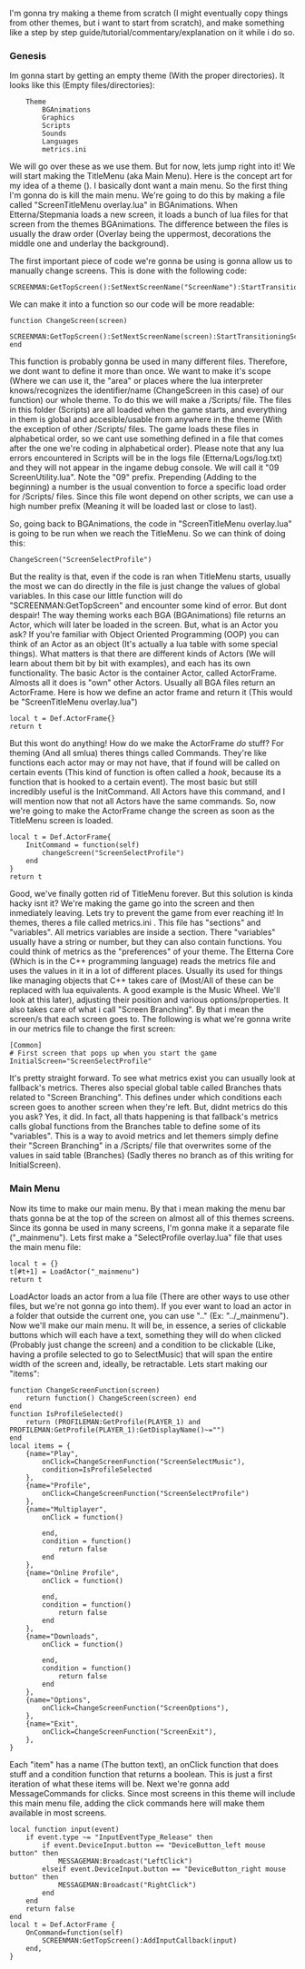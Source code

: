 I'm gonna try making a theme from scratch (I might eventually copy things from other themes, but i want to start from scratch), and make something like a step by step guide/tutorial/commentary/explanation on it while i do so.

### Genesis

Im gonna start by getting an empty theme (With the proper directories). It looks like this (Empty files/directories):
```
	Theme
		BGAnimations
		Graphics
		Scripts
		Sounds
		Languages
		metrics.ini
```
We will go over these as we use them. But for now, lets jump right into it!
We will start making the TitleMenu (aka Main Menu). Here is the concept art for my idea of a theme (). I basically dont want a main menu. So the first thing I'm gonna do is kill the main menu.
We're going to do this by making a file called "ScreenTitleMenu overlay.lua" in BGAnimations. When Etterna/Stepmania loads a new screen, it loads a bunch of lua files for that screen from the themes BGAnimations. The difference between the files is usually the draw order (Overlay being the uppermost, decorations the middle one and underlay the background).

The first important piece of code we're gonna be using is gonna allow us to manually change screens. This is done with the following code:
```
SCREENMAN:GetTopScreen():SetNextScreenName("ScreenName"):StartTransitioningScreen("SM_GoToNextScreen") 
```
We can make it into a function so our code will be more readable:
```
function ChangeScreen(screen)
	SCREENMAN:GetTopScreen():SetNextScreenName(screen):StartTransitioningScreen("SM_GoToNextScreen") 
end
```
This function is probably gonna be used in many different files. Therefore, we dont want to define it more than once. We want to make it's scope (Where we can use it, the "area" or places where the lua interpreter knows/recognizes the identifier/name (ChangeScreen in this case) of our function) our whole theme. To do this we will make a /Scripts/ file. The files in this folder (Scripts) are all loaded when the game starts, and everything in them is global and accesible/usable from anywhere in the theme (With the exception of other /Scripts/ files. The game loads these files in alphabetical order, so we cant use something defined in a file that comes after the one we're coding in alphabetical order). Please note that any lua errors encountered in Scripts will be in the logs file (Etterna/Logs/log.txt) and they will not appear in the ingame debug console.
We will call it "09 ScreenUtility.lua". Note the "09" prefix. Prepending (Adding to the beginning) a number is the usual convention to force a specific load order for /Scripts/ files. Since this file wont depend on other scripts, we can use a high number prefix (Meaning it will be loaded last or close to last).

So, going back to BGAnimations, the code in "ScreenTitleMenu overlay.lua" is going to be run when we reach the TitleMenu. So we can think of doing this:
```
ChangeScreen("ScreenSelectProfile")
```
But the reality is that, even if the code is ran when TitleMenu starts, usually the most we can do directly in the file is just change the values of global variables. In this case our little function will do "SCREENMAN:GetTopScreen" and encounter some kind of error. But dont despair! The way theming works each BGA (BGAnimations) file returns an Actor, which will later be loaded in the screen. But, what is an Actor you ask? If you're familiar with Object Oriented Programming (OOP) you can think of an Actor as an object (It's actually a lua table with some special things). What matters is that there are different kinds of Actors (We will learn about them bit by bit with examples), and each has its own functionality.
The basic Actor is the container Actor, called ActorFrame. Almosts all it does is "own" other Actors. Usually all BGA files return an ActorFrame. Here is how we define an actor frame and return it (This would be "ScreenTitleMenu overlay.lua")
```
local t = Def.ActorFrame{}
return t
```
But this wont do anything! How do we make the ActorFrame *do* stuff? For theming (And all smlua) theres things called Commands. They're like functions each actor may or may not have, that if found will be called on certain events (This kind of function is often called a *hook*, because its a function that is hooked to a certain event). The most basic but still incredibly useful is the InitCommand. All Actors have this command, and I will mention now that not all Actors have the same commands. So, now we're going to make the ActorFrame change the screen as soon as the TitleMenu screen is loaded.
```
local t = Def.ActorFrame{
	InitCommand = function(self)
		changeScreen("ScreenSelectProfile")
	end
}
return t
```
Good, we've finally gotten rid of TitleMenu forever. But this solution is kinda hacky isnt it? We're making the game go into the screen and then inmediately leaving. Lets try to prevent the game from ever reaching it!
In themes, theres a file called metrics.ini . This file has "sections" and "variables". All metrics variables are inside a section. There "variables" usually have a string or number, but they can also contain functions. You could think of metrics as the "preferences" of your theme. The Etterna Core (Which is in the C++ programming language) reads the metrics file and uses the values in it in a lot of different places. Usually its used for things like managing objects that C++ takes care of (Most/All of these can be replaced with lua equivalents. A good example is the Music Wheel. We'll look at this later), adjusting their position and various options/properties. It also takes care of what i call "Screen Branching". By that i mean the screen/s that each screen goes to. The following is what we're gonna write in our metrics file to change the first screen:
```
[Common]
# First screen that pops up when you start the game
InitialScreen="ScreenSelectProfile"
```
It's pretty straight forward. To see what metrics exist you can usually look at fallback's metrics. Theres also special global table called Branches thats related to "Screen Branching". This defines under which conditions each screen goes to another screen when they're left. But, didnt metrics do this you ask? Yes, it did. In fact, all thats happening is that fallback's metrics calls global functions from the Branches table to define some of its "variables". This is a way to avoid metrics and let themers simply define their "Screen Branching" in a /Scripts/ file that overwrites some of the values in said table (Branches) (Sadly theres no branch as of this writing for InitialScreen).

### Main Menu

Now its time to make our main menu. By that i mean making the menu bar thats gonna be at the top of the screen on almost all of this themes screens. Since its gonna be used in many screens, I'm gonna make it a separate file ("\_mainmenu"). Lets first make a "SelectProfile overlay.lua" file that uses the main menu file:
```
local t = {}
t[#t+1] = LoadActor("_mainmenu")
return t
```
LoadActor loads an actor from a lua file (There are other ways to use other files, but we're not gonna go into them). If you ever want to load an actor in a folder that outside the current one, you can use ".." (Ex: "../\_mainmenu"). Now we'll make our main menu. It will be, in essence, a series of clickable buttons which will each have a text, something they will do when clicked (Probably just change the screen) and a condition to be clickable (Like, having a profile selected to go to SelectMusic) that will span the entire width of the screen and, ideally, be retractable. Lets start making our "items":
```
function ChangeScreenFunction(screen)
	return function() ChangeScreen(screen) end
end
function IsProfileSelected()
	return (PROFILEMAN:GetProfile(PLAYER_1) and PROFILEMAN:GetProfile(PLAYER_1):GetDisplayName()~="")
end
local items = {
	{name="Play", 
		onClick=ChangeScreenFunction("ScreenSelectMusic"),
		condition=IsProfileSelected
	},
	{name="Profile", 
		onClick=ChangeScreenFunction("ScreenSelectProfile")
	},
	{name="Multiplayer", 
		onClick = function()
			
		end, 
		condition = function()
			return false
		end
	},
	{name="Online Profile", 
		onClick = function()
		
		end, 
		condition = function()
			return false
		end
	},
	{name="Downloads", 
		onClick = function()
		
		end, 
		condition = function()
			return false
		end
	},
	{name="Options", 
		onClick=ChangeScreenFunction("ScreenOptions"),
	},
	{name="Exit", 
		onClick=ChangeScreenFunction("ScreenExit"),
	},
}
```
Each "item" has a name (The button text), an onClick function that does stuff and a condition function that returns a boolean. This is just a first iteration of what these items will be. Next we're gonna add MessageCommands for clicks. Since most screens in this theme will include this main menu file, adding the click commands here will make them available in most screens.
```
local function input(event)
	if event.type ~= "InputEventType_Release" then
		if event.DeviceInput.button == "DeviceButton_left mouse button" then
			MESSAGEMAN:Broadcast("LeftClick")
		elseif event.DeviceInput.button == "DeviceButton_right mouse button" then
			MESSAGEMAN:Broadcast("RightClick")
		end
	end
	return false
end
local t = Def.ActorFrame {
	OnCommand=function(self) 
		SCREENMAN:GetTopScreen():AddInputCallback(input)
	end,
}
```
